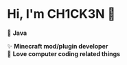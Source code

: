 # Hi, I'm CH1CK3N 👋

📜 **Java**

✨ **Minecraft mod/plugin developer**  
💖 **Love computer coding related things**  

